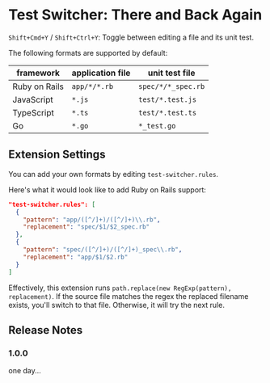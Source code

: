 # Test Switcher: There and Back Again

`Shift+Cmd+Y` / `Shift+Ctrl+Y`: Toggle between editing a file and its unit test.

The following formats are supported by default:

| framework     | application file | unit test file     |
| ------------- | ---------------- | ------------------ |
| Ruby on Rails | `app/*/*.rb`     | `spec/*/*_spec.rb` |
| JavaScript    | `*.js`           | `test/*.test.js`   |
| TypeScript    | `*.ts`           | `test/*.test.ts`   |
| Go            | `*.go`           | `*_test.go`        |

## Extension Settings

You can add your own formats by editing `test-switcher.rules`.

Here's what it would look like to add Ruby on Rails support:

```json
"test-switcher.rules": [
  {
    "pattern": "app/([^/]+)/([^/]+)\\.rb",
    "replacement": "spec/$1/$2_spec.rb"
  },
  {
    "pattern": "spec/([^/]+)/([^/]+)_spec\\.rb",
    "replacement": "app/$1/$2.rb"
  }
]
```

Effectively, this extension runs `path.replace(new RegExp(pattern), replacement)`. If the source file matches the regex the replaced filename exists, you'll switch to that file. Otherwise, it will try the next rule.

## Release Notes

### 1.0.0

one day...
